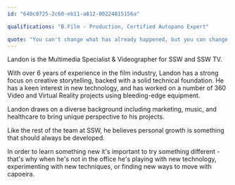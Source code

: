 ```yaml
---
id: "640c8725-2c60-eb11-a812-00224815156a"

qualifications: "B.Film - Production, Certified Autopano Expert"

quote: "You can't change what has already happened, but you can change how you deal with it."
---
```


Landon is the Multimedia Specialist & Videographer for SSW and SSW TV.

With over 6 years of experience in the film industry, Landon has a strong focus on creative storytelling, backed with a solid technical foundation. He has a keen interest in new technology, and has worked on a number of 360 Video and Virtual Reality projects using bleeding-edge equipment. 

Landon draws on a diverse background including marketing, music, and healthcare to bring unique perspective to his projects. 

Like the rest of the team at SSW, he believes personal growth is something that should always be developed. 

In order to learn something new it's important to try something different - that's why when he's not in the office he's playing with new technology, experimenting with new techniques, or finding new ways to move with capoeira.
